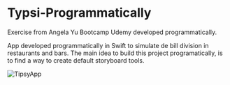 # Typsi-Programmatically
Exercise from Angela Yu Bootcamp Udemy developed programmatically.

App developed programmatically in Swift to simulate de bill division in restaurants and bars. The main idea to build this project programatically, is to find a way to create default storyboard tools.

![TipsyApp](https://github.com/rafaelpenna/Typsi-Programmatically/assets/105522665/7b19eee9-547e-47e6-8217-79ce2fece401)
